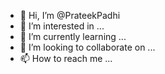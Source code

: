 - 👋 Hi, I’m @PrateekPadhi
- 👀 I’m interested in ...
- 🌱 I’m currently learning ...
- 💞️ I’m looking to collaborate on ...
- 📫 How to reach me ...

<!---
PrateekPadhi/PrateekPadhi is a ✨ special ✨ repository because its `README.md` (this file) appears on your GitHub profile.
You can click the Preview link to take a look at your changes.
--->
